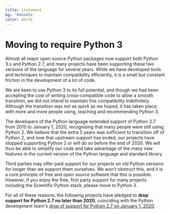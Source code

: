 ```yaml
---
title: statement
bg: '#4da45e'
color: white
---
```


# Moving to require Python 3

Almost all major open source Python packages now support
both Python 3.x and Python 2.7, and many projects have been supporting these
two versions of the language for several years. While we have developed tools
and techniques to maintain compatibility efficiently, it is a small but
constant friction in the development of a lot of code.

We are keen to use Python 3 to its full potential, and though 
we had been accepting the
cost of writing cross-compatible code to allow a smooth transition, we
did not intend to maintain this compatibility indefinitely. Although the
transition was not as quick as we hoped, it has taken place, with
more and more people using, teaching and recommending Python 3.

The developers of the Python language extended support of Python 2.7 from 2015
to January 1, 2020, recognising that many people were still using Python 2. We believe
that the extra 5 years was sufficient to transition off of Python 2, and 
now that upstream support has ended, our
projects have stopped supporting Python 2 or will do so before the end of 2020. 
We will thus be able to simplify our code and take advantage of
the many new features in the current version of the Python language and
standard library.

Third parties may offer paid support for our projects on old Python versions
for longer than we support them ourselves. We won’t obstruct this, and it is a
core principle of free and open source software that this is possible. However,
if you enjoy the free, first party support for many projects including the Scientific
Python stack, please move to Python 3.

For all of these reasons, the following projects have pledged to **drop support
for Python 2.7 no later than 2020**, coinciding with the Python development
team's [drop of support for Python
2.7 on January 1, 2020](https://www.python.org/dev/peps/pep-0373/#update).

